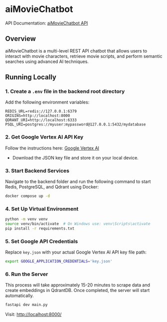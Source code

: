 # aiMovieChatbot

API Documentation: [aiMovieChatbot API](https://aimoviebot.devrohit.tech/)

## Overview
aiMovieChatbot is a multi-level REST API chatbot that allows users to interact with movie characters, retrieve movie scripts, and perform semantic searches using advanced AI techniques.

## Running Locally

### 1. Create a `.env` file in the backend root directory
Add the following environment variables:
```env
REDIS_URL=redis://127.0.0.1:6379
ORIGINS=http://localhost:8000
QDRANT_URI=http://localhost:6333
PSQL_URI=postgres://myuser:mypassword@127.0.0.1:5432/mydatabase
```

### 2. Get Google Vertex AI API Key
Follow the instructions here: [Google Vertex AI](https://cloud.google.com/vertex-ai/generative-ai/docs/start/quickstarts/quickstart-multimodal)
- Download the JSON key file and store it on your local device.

### 3. Start Backend Services
Navigate to the backend folder and run the following command to start Redis, PostgreSQL, and Qdrant using Docker:
```sh
docker compose up -d
```

### 4. Set Up Virtual Environment
```sh
python -m venv venv
source venv/bin/activate  # On Windows use: venv\Scripts\activate
pip install -r requirements.txt
```

### 5. Set Google API Credentials
Replace `key.json` with your actual Google Vertex AI API key file path:
```sh
export GOOGLE_APPLICATION_CREDENTIALS='key.json'
```

### 6. Run the Server
This process will take approximately 15-20 minutes to scrape data and create embeddings in QdrantDB. Once completed, the server will start automatically.
```sh
fastapi dev main.py 
```

Visit: [http://localhost:8000/](http://localhost:8000/)

